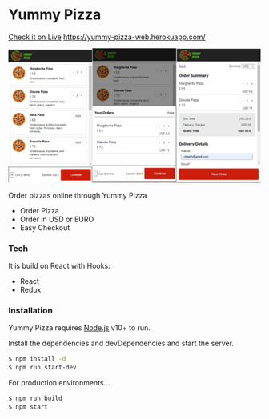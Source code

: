 # Yummy Pizza

[Check it on Live](https://yummy-pizza-web.herokuapp.com/) https://yummy-pizza-web.herokuapp.com/

![alt text](https://raw.githubusercontent.com/vineeth-pappu/yummy-pizza/master/src/images/Screenshot.png)


Order pizzas online through Yummy Pizza

  - Order Pizza
  - Order in USD or EURO
  - Easy Checkout

### Tech

It is build on React with Hooks:
* React
* Redux


### Installation

Yummy Pizza requires [Node.js](https://nodejs.org/) v10+ to run.

Install the dependencies and devDependencies and start the server.

```sh
$ npm install -d
$ npm run start-dev
```

For production environments...

```sh
$ npm run build
$ npm start
```
